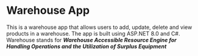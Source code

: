 ﻿# Warehouse App
This is a warehouse app that allows users to add, update, delete and view products in a warehouse. The app is built using ASP.NET 8.0 and C#.   
Warehouse stands for **_Warehouse Accessible Resource Engine for Handling Operations and the Utilization of Surplus Equipment_**